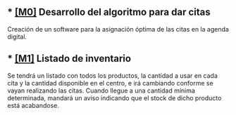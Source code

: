 ## * [[M0]](https://github.com/Davidmd00/iv-DMD/milestone/1) Desarrollo del algoritmo para dar citas 
Creación de un software para la asignación óptima de las citas en la agenda digital.


## * [[M1]](https://github.com/Davidmd00/iv-DMD/milestone/3) Listado de inventario
Se tendrá un listado con todos los productos, la cantidad a usar en cada cita y la cantidad disponible en el centro, e irá cambiando conforme se vayan realizando las citas. Cuando llegue a una cantidad mínima determinada, mandará un aviso indicando que el stock de dicho producto está acabandose.

